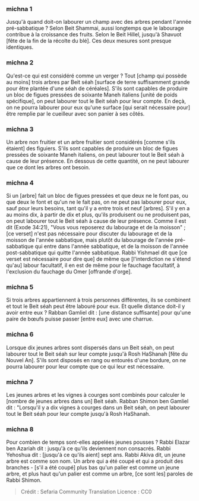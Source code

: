 
### michna 1
Jusqu'à quand doit-on labourer un champ avec des arbres pendant l'année pré-sabbatique ? Selon Beit Shammai, aussi longtemps que le labourage contribue à la croissance des fruits. Selon le Beit Hillel, jusqu'à Shavuot [fête de la fin de la récolte du blé]. Ces deux mesures sont presque identiques.

### michna 2
Qu'est-ce qui est considéré comme un verger ? Tout [champ qui possède au moins] trois arbres par Beit séah [surface de terre suffisamment grande pour être plantée d'une séah de céréales]. S'ils sont capables de produire un bloc de figues pressées de soixante Maneh italiens [unité de poids spécifique], on peut labourer tout le Beit séah pour leur compte. En deçà, on ne pourra labourer pour eux qu'une surface [qui serait nécessaire pour] être remplie par le cueilleur avec son panier à ses côtés.

### michna 3
Un arbre non fruitier et un arbre fruitier sont considérés [comme s'ils étaient] des figuiers. S'ils sont capables de produire un bloc de figues pressées de soixante Maneh italiens, on peut labourer tout le Beit séah à cause de leur présence. En dessous de cette quantité, on ne peut labourer que ce dont les arbres ont besoin.

### michna 4
Si un [arbre] fait un bloc de figues pressées et que deux ne le font pas, ou que deux le font et qu'un ne le fait pas, on ne peut pas labourer pour eux, sauf pour leurs besoins, tant qu'il y a entre trois et neuf [arbres]. S'il y en a au moins dix, à partir de dix et plus, qu'ils produisent ou ne produisent pas, on peut labourer tout le Beit séah à cause de leur présence. Comme il est dit (Exode 34:21), "Vous vous reposerez du labourage et de la moisson" ; [ce verset] n'est pas nécessaire pour discuter du labourage et de la moisson de l'année sabbatique, mais plutôt du labourage de l'année pré-sabbatique qui entre dans l'année sabbatique, et de la moisson de l'année post-sabbatique qui quitte l'année sabbatique. Rabbi Yishmael dit que [ce verset est nécessaire pour dire que] de même que [l'interdiction ne s'étend qu'au] labour facultatif, il en est de même pour le fauchage facultatif, à l'exclusion du fauchage du Omer [offrande d'orge].

### michna 5
Si trois arbres appartiennent à trois personnes différentes, ils se combinent et tout le Beit séah peut être labouré pour eux. Et quelle distance doit-il y avoir entre eux ? Rabban Gamliel dit : [une distance suffisante] pour qu'une paire de bœufs puisse passer [entre eux] avec une charrue.

### michna 6
Lorsque dix jeunes arbres sont dispersés dans un Beit séah, on peut labourer tout le Beit séah sur leur compte jusqu'à Rosh HaShanah [fête du Nouvel An]. S'ils sont disposés en rang ou entourés d'une bordure, on ne pourra labourer pour leur compte que ce qui leur est nécessaire.

### michna 7
Les jeunes arbres et les vignes à courges sont combinés pour calculer le [nombre de jeunes arbres dans un] Beit séah. Rabban Shimon ben Gamliel dit : "Lorsqu'il y a dix vignes à courges dans un Beit séah, on peut labourer tout le Beit séah pour leur compte jusqu'à Rosh HaShanah.

### michna 8
Pour combien de temps sont-elles appelées jeunes pousses ? Rabbi Elazar ben Azariah dit : jusqu'à ce qu'ils deviennent non consacrés. Rabbi Yehoshua dit : [jusqu'à ce qu'ils aient] sept ans. Rabbi Akiva dit, un jeune arbre est comme son nom. Un arbre qui a été coupé et qui a produit des branches - [s'il a été coupé] plus bas qu'un palier est comme un jeune arbre, et plus haut qu'un palier est comme un arbre, [ce sont les] paroles de Rabbi Shimon.

>Crédit : Sefaria Community Translation
>Licence : CC0